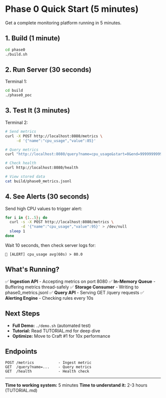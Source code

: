 # Phase 0 Quick Start (5 minutes)

Get a complete monitoring platform running in 5 minutes.

## 1. Build (1 minute)

```bash
cd phase0
./build.sh
```

## 2. Run Server (30 seconds)

Terminal 1:
```bash
cd build
./phase0_poc
```

## 3. Test It (3 minutes)

Terminal 2:
```bash
# Send metrics
curl -X POST http://localhost:8080/metrics \
     -d '{"name":"cpu_usage","value":85}'

# Query metrics
curl "http://localhost:8080/query?name=cpu_usage&start=0&end=9999999999999"

# Check health
curl http://localhost:8080/health

# View stored data
cat build/phase0_metrics.jsonl
```

## 4. See Alerts (30 seconds)

Send high CPU values to trigger alert:

```bash
for i in {1..5}; do
  curl -s -X POST http://localhost:8080/metrics \
       -d '{"name":"cpu_usage","value":95}' > /dev/null
  sleep 1
done
```

Wait 10 seconds, then check server logs for:
```
🚨 [ALERT] cpu_usage avg(60s) > 80.0
```

## What's Running?

✅ **Ingestion API** - Accepting metrics on port 8080
✅ **In-Memory Queue** - Buffering metrics thread-safely
✅ **Storage Consumer** - Writing to phase0_metrics.jsonl
✅ **Query API** - Serving GET /query requests
✅ **Alerting Engine** - Checking rules every 10s

## Next Steps

- **Full Demo:** `./demo.sh` (automated test)
- **Tutorial:** Read TUTORIAL.md for deep dive
- **Optimize:** Move to Craft #1 for 10x performance

## Endpoints

```
POST /metrics           - Ingest metric
GET  /query?name=...    - Query metrics
GET  /health            - Health check
```

---

**Time to working system:** 5 minutes
**Time to understand it:** 2-3 hours (TUTORIAL.md)
